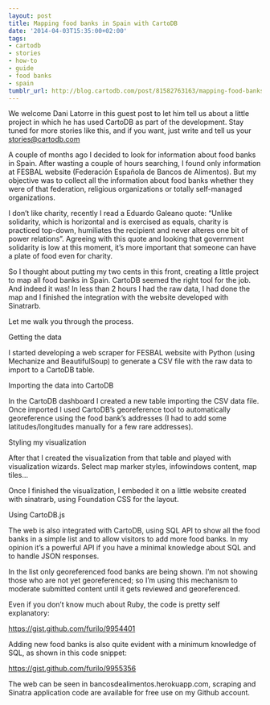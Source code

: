 ```yaml
---
layout: post
title: Mapping food banks in Spain with CartoDB
date: '2014-04-03T15:35:00+02:00'
tags:
- cartodb
- stories
- how-to
- guide
- food banks
- spain
tumblr_url: http://blog.cartodb.com/post/81582763163/mapping-food-banks-in-spain-with-cartodb
---
```

We welcome Dani Latorre in this guest post to let him tell us about a little project in which he has used CartoDB as part of the development. Stay tuned for more stories like this, and if you want, just write and tell us your stories@cartodb.com

A couple of months ago I decided to look for information about food banks in Spain. After wasting a couple of hours searching, I found only information at FESBAL website (Federación Española de Bancos de Alimentos). But my objective was to collect all the information about food banks whether they were of that federation, religious organizations or totally self-managed organizations.

I don’t like charity, recently I read a Eduardo Galeano quote: “Unlike solidarity, which is horizontal and is exercised as equals, charity is practiced top-down, humiliates the recipient and never alteres one bit of power relations”. Agreeing with this quote and looking that government solidarity is low at this moment, it’s more important that someone can have a plate of food even for charity.

So I thought about putting my two cents in this front, creating a little project to map all food banks in Spain. CartoDB seemed the right tool for the job. And indeed it was! In less than 2 hours I had the raw data, I had done the map and I finished the integration with the website developed with Sinatrarb.

Let me walk you through the process.

Getting the data

I started developing a web scraper for FESBAL website with Python (using Mechanize and BeautifulSoup) to generate a CSV file with the raw data to import to a CartoDB table.

Importing the data into CartoDB



In the CartoDB dashboard I created a new table importing the CSV data file. Once imported I used CartoDB’s georeference tool to automatically georeference using the food bank’s addresses (I had to add some latitudes/longitudes manually for a few rare addresses).



Styling my visualization

After that I created the visualization from that table and played with visualization wizards. Select map marker styles, infowindows content, map tiles…

Once I finished the visualization, I embeded it on a little website created with sinatrarb, using Foundation CSS for the layout.

Using CartoDB.js

The web is also integrated with CartoDB, using SQL API to show all the food banks in a simple list and to allow visitors to add more food banks. In my opinion it’s a powerful API if you have a minimal knowledge about SQL and to handle JSON responses.

In the list only georeferenced food banks are being shown. I’m not showing those who are not yet georeferenced; so I’m using this mechanism to moderate submitted content until it gets reviewed and georeferenced.

Even if you don’t know much about Ruby, the code is pretty self explanatory:

https://gist.github.com/furilo/9954401

Adding new food banks is also quite evident with a minimum knowledge of SQL, as shown in this code snippet:

https://gist.github.com/furilo/9955356



The web can be seen in bancosdealimentos.herokuapp.com, scraping and Sinatra application code are available for free use on my Github account.
